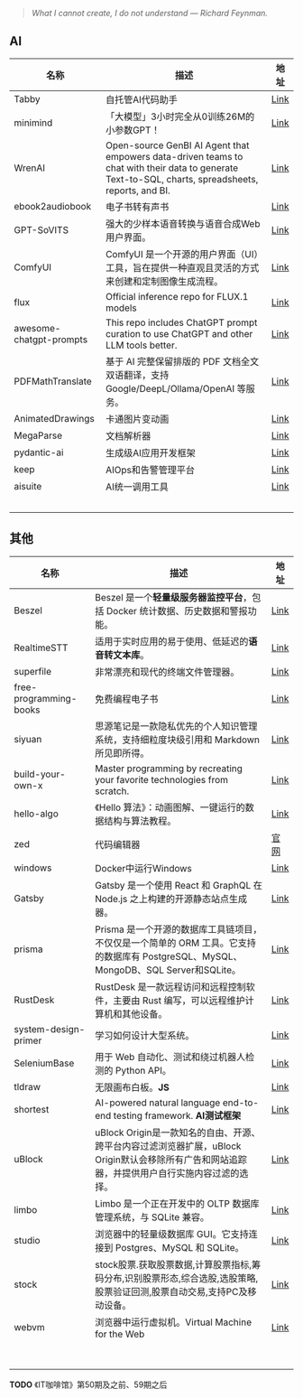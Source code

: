 > *What I cannot create, I do not understand — Richard Feynman.*

## AI

| 名称                      | 描述                                                                                                                                                 | 地址                                                           |
| ----------------------- | -------------------------------------------------------------------------------------------------------------------------------------------------- | ------------------------------------------------------------ |
| Tabby                   | 自托管AI代码助手                                                                                                                                          | [Link](https://github.com/TabbyML/tabby)                     |
| minimind                | 「大模型」3小时完全从0训练26M的小参数GPT！                                                                                                                          | [Link](https://github.com/jingyaogong/minimind)              |
| WrenAI                  | Open-source GenBI AI Agent that empowers data-driven teams to chat with their data to generate Text-to-SQL, charts, spreadsheets, reports, and BI. | [Link](https://github.com/Canner/WrenAI)                     |
| ebook2audiobook         | 电子书转有声书                                                                                                                                            | [Link](https://github.com/DrewThomasson/ebook2audiobook)     |
| GPT-SoVITS              | 强大的少样本语音转换与语音合成Web用户界面。                                                                                                                            | [Link](https://github.com/RVC-Boss/GPT-SoVITS)               |
| ComfyUI                 | ComfyUI 是一个开源的用户界面（UI）工具，旨在提供一种直观且灵活的方式来创建和定制图像生成流程。                                                                                               | [Link](https://github.com/comfyanonymous/ComfyUI)            |
| flux                    | Official inference repo for FLUX.1 models                                                                                                          | [Link](https://github.com/black-forest-labs/flux)            |
| awesome-chatgpt-prompts | This repo includes ChatGPT prompt curation to use ChatGPT and other LLM tools better.                                                              | [Link](https://github.com/f/awesome-chatgpt-prompts)         |
| PDFMathTranslate        | 基于 AI 完整保留排版的 PDF 文档全文双语翻译，支持 Google/DeepL/Ollama/OpenAI 等服务。                                                                                      | [Link](https://github.com/Byaidu/PDFMathTranslate)           |
| AnimatedDrawings        | 卡通图片变动画                                                                                                                                            | [Link](https://github.com/facebookresearch/AnimatedDrawings) |
| MegaParse               | 文档解析器                                                                                                                                              | [Link](https://github.com/QuivrHQ/MegaParse)                 |
| pydantic-ai             | 生成级AI应用开发框架                                                                                                                                        | [Link](https://github.com/pydantic/pydantic-ai)              |
| keep                    | AIOps和告警管理平台                                                                                                                                       | [Link](https://github.com/keephq/keep)                       |
| aisuite                 | AI统一调用工具                                                                                                                                           | [Link](https://github.com/andrewyng/aisuite)                 |
|                         |                                                                                                                                                    |                                                              |
|                         |                                                                                                                                                    |                                                              |
|                         |                                                                                                                                                    |                                                              |
|                         |                                                                                                                                                    |                                                              |
|                         |                                                                                                                                                    |                                                              |

## 其他

| 名称                     | 描述                                                                                          | 地址                                                                |
| ---------------------- | ------------------------------------------------------------------------------------------- | ----------------------------------------------------------------- |
| Beszel                 | Beszel 是一个**轻量级服务器监控平台**，包括 Docker 统计数据、历史数据和警报功能。                                          | [Link](https://github.com/henrygd/beszel)                         |
| RealtimeSTT            | 适用于实时应用的易于使用、低延迟的**语音转文本库**。                                                                | [Link](https://github.com/KoljaB/RealtimeSTT)                     |
| superfile              | 非常漂亮和现代的终端文件管理器。                                                                            | [Link](https://github.com/yorukot/superfile)                      |
| free-programming-books | 免费编程电子书                                                                                     | [Link](https://github.com/EbookFoundation/free-programming-books) |
| siyuan                 | 思源笔记是一款隐私优先的个人知识管理系统，支持细粒度块级引用和 Markdown 所见即所得。                                             | [Link](https://github.com/siyuan-note/siyuan)                     |
| build-your-own-x       | Master programming by recreating your favorite technologies from scratch.                   | [Link](https://github.com/codecrafters-io/build-your-own-x)       |
| hello-algo             | 《Hello 算法》：动画图解、一键运行的数据结构与算法教程。                                                             | [Link](https://github.com/krahets/hello-algo)                     |
| zed                    | 代码编辑器                                                                                       | [官网](https://zed.dev/)                                            |
| windows                | Docker中运行Windows                                                                            | [Link](https://github.com/dockur/windows)                         |
| Gatsby                 | Gatsby 是一个使用 React 和 GraphQL 在 Node.js 之上构建的开源静态站点生成器。                                      | [Link](https://github.com/gatsbyjs/gatsby)                        |
| prisma                 | Prisma 是一个开源的数据库工具链项目，不仅仅是一个简单的 ORM 工具。它支持的数据库有 PostgreSQL、MySQL、MongoDB、SQL Server和SQLite。 | [Link](https://github.com/prisma/prisma)                          |
| RustDesk               | RustDesk 是一款远程访问和远程控制软件，主要由 Rust 编写，可以远程维护计算机和其他设备。                                         | [Link](https://github.com/rustdesk/rustdesk)                      |
| system-design-primer   | 学习如何设计大型系统。                                                                                 | [Link](https://github.com/donnemartin/system-design-primer)       |
| SeleniumBase           | 用于 Web 自动化、测试和绕过机器人检测的 Python API。                                                          | [Link](https://github.com/seleniumbase/SeleniumBase)              |
| tldraw                 | 无限画布白板。**JS**                                                                               | [Link](https://github.com/tldraw/tldraw)                          |
| shortest               | AI-powered natural language end-to-end testing framework. **AI测试框架**                        | [Link](https://github.com/anti-work/shortest)                     |
| uBlock                 | uBlock Origin是一款知名的自由、开源、跨平台内容过滤浏览器扩展，uBlock Origin默认会移除所有广告和网站追踪器，并提供用户自行实施内容过滤的选择。        | [Link](https://github.com/gorhill/uBlock)                         |
| limbo                  | Limbo 是一个正在开发中的 OLTP 数据库管理系统，与 SQLite 兼容。                                                   | [Link](https://github.com/tursodatabase/limbo)                    |
| studio                 | 浏览器中的轻量级数据库 GUI。它支持连接到 Postgres、MySQL 和 SQLite。                                             | [Link](https://github.com/outerbase/studio)                       |
| stock                  | stock股票.获取股票数据,计算股票指标,筹码分布,识别股票形态,综合选股,选股策略,股票验证回测,股票自动交易,支持PC及移动设备。                        | [Link](https://github.com/myhhub/stock)                           |
| webvm                  | 浏览器中运行虚拟机。Virtual Machine for the Web                                                       | [Link](https://github.com/leaningtech/webvm)                      |
|                        |                                                                                             |                                                                   |
|                        |                                                                                             |                                                                   |
|                        |                                                                                             |                                                                   |
|                        |                                                                                             |                                                                   |
|                        |                                                                                             |                                                                   |
|                        |                                                                                             |                                                                   |
|                        |                                                                                             |                                                                   |
|                        |                                                                                             |                                                                   |



**TODO** 《IT咖啡馆》第50期及之前、59期之后
